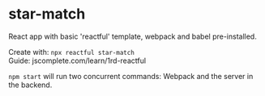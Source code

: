 # star-match
React app with basic 'reactful' template, webpack and babel pre-installed.

Create with: `npx reactful star-match`  
Guide: jscomplete.com/learn/1rd-reactful  

`npm start` will run two concurrent commands: Webpack and the server in the backend.
